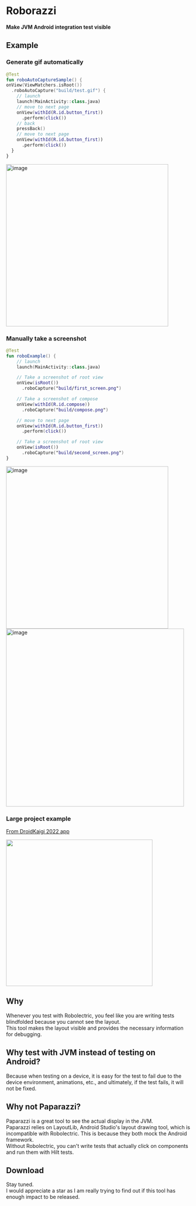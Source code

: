 # Roborazzi

**Make JVM Android integration test visible**

## Example

### Generate gif automatically

```kotlin
@Test
fun roboAutoCaptureSample() {
onView(ViewMatchers.isRoot())
  .roboAutoCapture("build/test.gif") {
    // launch
    launch(MainActivity::class.java)
    // move to next page
    onView(withId(R.id.button_first))
      .perform(click())
    // back
    pressBack()
    // move to next page
    onView(withId(R.id.button_first))
      .perform(click())
  }
}
```

<img width="443" alt="image" src=https://user-images.githubusercontent.com/1386930/215935187-0b4579cb-dffa-4fcd-a633-a2b665e6910c.gif >

### Manually take a screenshot

```kotlin
@Test
fun roboExample() {
    // launch
    launch(MainActivity::class.java)

    // Take a screenshot of root view
    onView(isRoot())
      .roboCapture("build/first_screen.png")

    // Take a screenshot of compose
    onView(withId(R.id.compose))
      .roboCapture("build/compose.png")

    // move to next page
    onView(withId(R.id.button_first))
      .perform(click())

    // Take a screenshot of root view
    onView(isRoot())
      .roboCapture("build/second_screen.png")
}
```

<img width="443" alt="image" src="https://user-images.githubusercontent.com/1386930/215309972-8a2098be-91b7-45a5-82a2-647b89e1f6f8.png">
<img width="486" alt="image" src="https://user-images.githubusercontent.com/1386930/215248859-03a4f66e-3c42-42d8-863a-4cfbc3090b3f.png">


### Large project example


[From DroidKaigi 2022 app](https://github.com/DroidKaigi/conference-app-2022)

<img src=https://user-images.githubusercontent.com/1386930/215334118-ae1de2e0-0748-44f3-a735-4cf03b856767.png width=400 />

## Why

Whenever you test with Robolectric, you feel like you are writing tests blindfolded because you cannot see the layout.  
This tool makes the layout visible and provides the necessary information for debugging.

## Why test with JVM instead of testing on Android?

Because when testing on a device, it is easy for the test to fail due to the device environment, animations, etc., and ultimately, if the test fails, it will not be fixed.

## Why not Paparazzi?

Paparazzi is a great tool to see the actual display in the JVM.  
Paparazzi relies on LayoutLib, Android Studio's layout drawing tool, which is incompatible with Robolectric. This is because they both mock the Android framework.  
Without Robolectric, you can't write tests that actually click on components and run them with Hilt tests.

## Download
Stay tuned.  
I would appreciate a star as I am really trying to find out if this tool has enough impact to be released.
